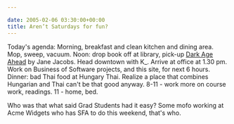```yaml
---

date: 2005-02-06 03:30:00+00:00
title: Aren’t Saturdays for fun?
---
```


Today's agenda: Morning, breakfast and clean kitchen and dining area.  Mop, sweep, vacuum.  Noon: drop book off at library, pick-up [Dark Age Ahead](http://www.amazon.co.uk/exec/obidos/ASIN/1400062322/qid=1107660448/ref=sr_8_xs_ap_i1_xgl/026-6117795-6372410) by Jane Jacobs.  Head downtown with K_.  Arrive at office at 1.30 pm.  Work on Business of Software projects, and this site, for next 6 hours.  Dinner: bad Thai food at Hungary Thai.  Realize a place that combines Hungarian and Thai can't be that good anyway.  8-11 - work more on course work, readings.  11 - home, bed.

Who was that what said Grad Students had it easy?  Some mofo working at Acme Widgets who has SFA to do this weekend, that's who.
